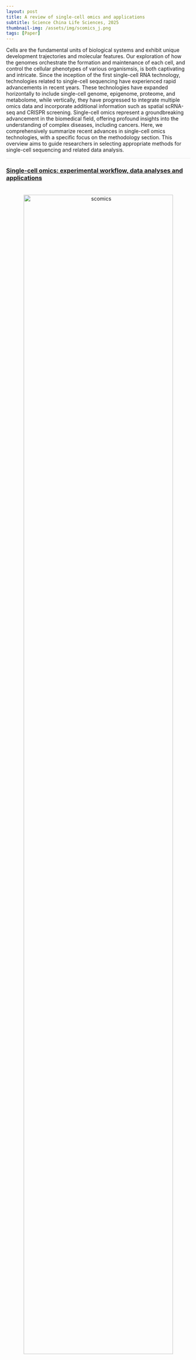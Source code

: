 ```yaml
---
layout: post
title: A review of single-cell omics and applications
subtitle: Science China Life Sciences, 2025
thumbnail-img: /assets/img/scomics_j.png
tags: [Paper]
---
```


Cells are the fundamental units of biological systems and exhibit unique development trajectories and molecular features. Our exploration of how the genomes orchestrate the formation and maintenance of each cell, and control the cellular phenotypes of various organismsis, is both captivating and intricate. Since the inception of the first single-cell RNA technology, technologies related to single-cell sequencing have experienced rapid advancements in recent years. These technologies have expanded horizontally to include single-cell genome, epigenome, proteome, and metabolome, while vertically, they have progressed to integrate multiple omics data and incorporate additional information such as spatial scRNA-seq and CRISPR screening. Single-cell omics represent a groundbreaking advancement in the biomedical field, offering profound insights into the understanding of complex diseases, including cancers. Here, we comprehensively summarize recent advances in single-cell omics technologies, with a specific focus on the methodology section. This overview aims to guide researchers in selecting appropriate methods for single-cell sequencing and related data analysis.

<hr style="max-width:100%;height:1px;background:#eaeaea;border:none;">

<h3><a href="https://doi.org/10.1007/s11427-023-2561-0">Single-cell omics: experimental workflow, data analyses and applications</a></h3>
<div style="text-align: center;padding-top: 20px;padding-bottom: 20px;">
  <a href="https://doi.org/10.1007/s11427-023-2561-0">
  <img src="https://github.com/user-attachments/assets/0e7c3f2a-9bb7-4059-87b6-8de7b7681c4f" alt="scomics" style="width: 90%; height: auto;transition: transform 0.3s ease;" onmouseover="this.style.transform='scale(1.05)'" onmouseout="this.style.transform='scale(1)'" />
  </a>
</div>

<hr style="max-width:100%;height:1px;background:#eaeaea;border:none;">

<h3><a href="https://doi.org/10.1007/s11427-023-2561-0">Publication</a></h3>
<div>
<a href="https://doi.org/10.1007/s11427-023-2561-0">https://doi.org/10.1007/s11427-023-2561-0</a>
</div>
